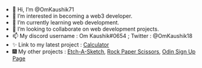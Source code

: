 - 👋 Hi, I’m @OmKaushik71
- 👀 I’m interested in becoming a web3 developer.
- 🌱 I’m currently learning web development.
- 💞️ I’m looking to collaborate on web development projects.
- 📫 My discord username : Om Kaushik#0654 ; Twitter : @OmKaushik18
- ✨ Link to my latest project : [Calculator](https://omkaushik71.github.io/Calculator-Neumorphic/)
- 🎆 My other projects : [Etch-A-Sketch](https://omkaushik71.github.io/Etch-a-Sketch/), [Rock Paper Scissors](https://omkaushik71.github.io/Rock-Paper-Scissors/), [Odin Sign Up Page](https://omkaushik71.github.io/Odin-Sign-Up-Page/)
<!---
OmKaushik71/OmKaushik71 is a ✨ special ✨ repository because its `README.md` (this file) appears on your GitHub profile.
You can click the Preview link to take a look at your changes.
--->
